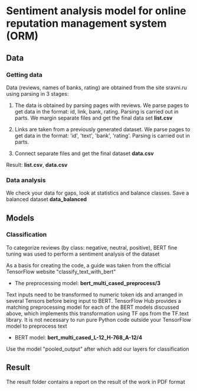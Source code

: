 # Sentiment analysis model for online reputation management system (ORM)

## Data
### Getting data
Data (reviews, names of banks, rating) are obtained from the site sravni.ru using parsing in 3 stages:

1. The data is obtained by parsing pages with reviews. We parse pages to get data in the format: id, link, bank, rating. Parsing is carried out in parts. We margin separate files and get the final data set **list.csv**

2. Links are taken from a previously generated dataset. We parse pages to get data in the format: 'id', 'text', 'bank', 'rating'. Parsing is carried out in parts.

3. Connect separate files and get the final dataset **data.csv**

Result: **list.csv**, **data.csv**

### **Data analysis**

We check your data for gaps, look at statistics and balance classes. Save a balanced dataset **data_balanced**

## **Models**

### **Classification**

To categorize reviews (by class: negative, neutral, positive), BERT fine tuning was used to perform a sentiment analysis of the dataset

As a basis for creating the code, a guide was taken from the official TensorFlow website "classify_text_with_bert"

* The preprocessing model: **bert_multi_cased_preprocess/3**

Text inputs need to be transformed to numeric token ids and arranged in several Tensors before being input to BERT. TensorFlow Hub provides a matching preprocessing model for each of the BERT models discussed above, which implements this transformation using TF ops from the TF.text library. It is not necessary to run pure Python code outside your TensorFlow model to preprocess text

* BERT model: **bert_multi_cased_L-12_H-768_A-12/4**

Use the model "pooled_output" after which add our layers for classification

## **Result**

The result folder contains a report on the result of the work in PDF format
